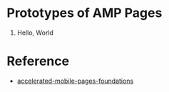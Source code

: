 # Prototypes of AMP Pages
1. Hello, World

# Reference
- [accelerated-mobile-pages-foundations](https://github.com/googlecodelabs/accelerated-mobile-pages-foundations)